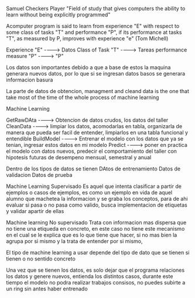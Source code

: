 Samuel Checkers Player
    "Field of study that gives computers the ability to learn without being explicitly programmed"

Acomputer program is said to learn from experience "E" with respect to some class of tasks "T" and performance "P", if its performance at tasks "T", as measured by P, improves with experience "e"  (Tom Michell)

Experience "E"          ----> Datos
Class of Task "T"       ----> Tareas
performance measure "P" ----> "P"

Los datos son importantes debido a que a base de estos la maquina generara nuevos datos, por lo que si se ingresan datos basos se generara informacion basura

La parte de datos de obtencion, managment and cleand data is the one that take most of the time of the whole process of machine learning

Machine Learning

GetRawDAta  ---->  Obtencion de datos crudos, los datos del taller
CleanData   ---->  limpiar los datos, acomodarlas en tabla, organizarla de manera que pueda ser facil de entender, limpiarlos en una tabla funcional    y entendible 
BuildModel  ---->   Entrenar el modelo con los datos que ya se tenian, ingresar estos datos en mi modelo
Predict     ---->   poner en practica el modelo con datos nuevos, predecir el comportamiento del taller con hipotesis futuras de desempeno mensual, semestral y anual

Dentro de los tipos de datos se tienen
    DAtos de entrenamiento
    Datos de validacion
    Datos de prueba

Machine Learning Supervisado
     Es aquel que intenta clasificar a partir de ejemplos o casos de ejemplos, es como un ejemplo en vida de aquel alumno que machetea la informacion y se graba los conceptos, para de ahi evaluar si pasa o no pasa como valido, busca implementacion de etiquetas y validar apartir de ellas

Machine learning No supervisado
    Trata con informacion mas dispersa que no tiene una etiqueda en concreto, en este caso no tiene este mecanismo en el cual se le explica que es lo que tiene que hacer, si no mas bien la agrupa por si mismo y la trata de entender por si mismo, 

El tipo de machine learning a usar depende del tipo de dato que se tienen si tienen o no sentido concreto

Una vez que se tienen los datos, es solo dejar que el programa relaciones los datos y genere nuevos, entienda los distintos casos, durante este tiempo el modelo no podra realizar trabajos consisos, no puedes subirte a un ring sin antes haber entrenado



